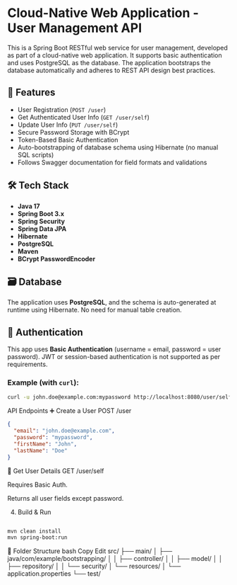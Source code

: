 # Cloud-Native Web Application - User Management API

This is a Spring Boot RESTful web service for user management, developed as part of a cloud-native web application. It supports basic authentication and uses PostgreSQL as the database. The application bootstraps the database automatically and adheres to REST API design best practices.

## 🚀 Features

- User Registration (`POST /user`)
- Get Authenticated User Info (`GET /user/self`)
- Update User Info (`PUT /user/self`)
- Secure Password Storage with BCrypt
- Token-Based Basic Authentication
- Auto-bootstrapping of database schema using Hibernate (no manual SQL scripts)
- Follows Swagger documentation for field formats and validations

## 🛠️ Tech Stack

- **Java 17**
- **Spring Boot 3.x**
- **Spring Security**
- **Spring Data JPA**
- **Hibernate**
- **PostgreSQL**
- **Maven**
- **BCrypt PasswordEncoder**

## 🗃️ Database

The application uses **PostgreSQL**, and the schema is auto-generated at runtime using Hibernate. No need for manual table creation.

## 🔐 Authentication

This app uses **Basic Authentication** (username = email, password = user password). JWT or session-based authentication is not supported as per requirements.

### Example (with `curl`):

```bash
curl -u john.doe@example.com:mypassword http://localhost:8080/user/self
```

API Endpoints
➕ Create a User
POST /user

```json
{
  "email": "john.doe@example.com",
  "password": "mypassword",
  "firstName": "John",
  "lastName": "Doe"
}
```
👤 Get User Details
GET /user/self

Requires Basic Auth.

Returns all user fields except password.


4. Build & Run

```bash

mvn clean install
mvn spring-boot:run
```


📂 Folder Structure
bash
Copy
Edit
src/
├── main/
│   ├── java/com/example/bootstrapping/
│   │   ├── controller/
│   │   ├── model/
│   │   ├── repository/
│   │   └── security/
│   └── resources/
│       └── application.properties
└── test/